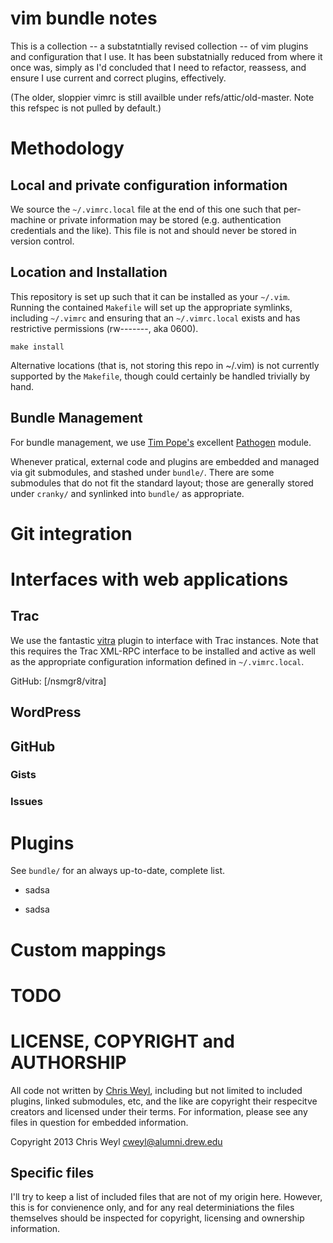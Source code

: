 # vim bundle notes

This is a collection -- a substatntially revised collection -- of vim plugins
and configuration that I use.  It has been substatnially reduced from where it
once was, simply as I'd concluded that I need to refactor, reassess, and
ensure I use current and correct plugins, effectively.

(The older, sloppier vimrc is still availble under refs/attic/old-master.
Note this refspec is not pulled by default.)

# Methodology

## Local and private configuration information

We source the ```~/.vimrc.local``` file at the end of this one such that
per-machine or private information may be stored (e.g. authentication
credentials and the like).  This file is not and should never be stored in
version control.

## Location and Installation

This repository is set up such that it can be installed as your ```~/.vim```.
Running the contained ```Makefile``` will set up the appropriate symlinks,
including ```~/.vimrc``` and ensuring that an ```~/.vimrc.local``` exists and
has restrictive permissions (rw-------, aka 0600).

```
make install
```

Alternative locations (that is, not storing this repo in ~/.vim) is not
currently supported by the ```Makefile```, though could certainly be handled
trivially by hand.

## Bundle Management

For bundle management, we use [Tim Pope's](/tpope) excellent
[Pathogen](/tpope/pathogen) module.

Whenever pratical, external code and plugins are embedded and managed via git
submodules, and stashed under ```bundle/```.  There are some submodules that
do not fit the standard layout; those are generally stored under ```cranky/```
and synlinked into ```bundle/``` as appropriate.

# Git integration




# Interfaces with web applications


## Trac

We use the fantastic [vitra](http://nsmgr8.github.io/vitra) plugin to interface
with Trac instances.  Note that this requires the Trac XML-RPC interface to
be installed and active as well as the appropriate configuration information
defined in ```~/.vimrc.local```.

GitHub: [/nsmgr8/vitra]

## WordPress


## GitHub


### Gists


### Issues


# Plugins

See ```bundle/``` for an always up-to-date, complete list.

 * sadsa

* sadsa

# Custom mappings



# TODO

# LICENSE, COPYRIGHT and AUTHORSHIP

All code not written by [Chris Weyl](/RsrchBoy), including but not limited to
included plugins, linked submodules, etc, and the like are copyright their
respecitve creators and licensed under their terms.  For information, please
see any files in question for embedded information.

Copyright 2013 Chris Weyl <cweyl@alumni.drew.edu>

## Specific files

I'll try to keep a list of included files that are not of my origin here.
However, this is for convienence only, and for any real determiniations the
files themselves should be inspected for copyright, licensing and ownership
information.


